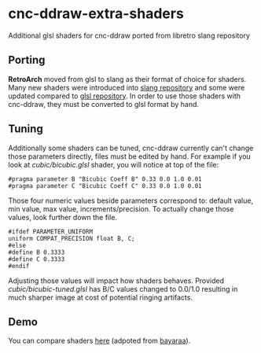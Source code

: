 # cnc-ddraw-extra-shaders
Additional glsl shaders for cnc-ddraw ported from libretro slang repository

## Porting
**RetroArch** moved from glsl to slang as their format of choice for shaders. Many new shaders were introduced into [slang repository](https://github.com/libretro/slang-shaders) and some were updated compared to [glsl repository](https://github.com/libretro/glsl-shaders). In order to use those shaders with cnc-ddraw, they must be converted to glsl format by hand.

## Tuning
Additionally some shaders can be tuned, cnc-ddraw currently can't change those parameters directly, files must be edited by hand. For example if you look at *cubic/bicubic.glsl* shader, you will notice at top of the file:

```
#pragma parameter B "Bicubic Coeff B" 0.33 0.0 1.0 0.01
#pragma parameter C "Bicubic Coeff C" 0.33 0.0 1.0 0.01
```

Those four numeric values beside parameters correspond to: default value, min value, max value, increments/precision. To actually change those values, look further down the file.

```
#ifdef PARAMETER_UNIFORM
uniform COMPAT_PRECISION float B, C;
#else
#define B 0.3333
#define C 0.3333
#endif
```

Adjusting those values will impact how shaders behaves. Provided *cubic/bicubic-tuned.glsl* has B/C values changed to 0.0/1.0 resulting in much sharper image at cost of potential ringing artifacts.

## Demo
You can compare shaders [here](https://ajtos.github.io/shaders/) (adpoted from [bayaraa](https://github.com/bayaraa/bayaraa.github.io)).
